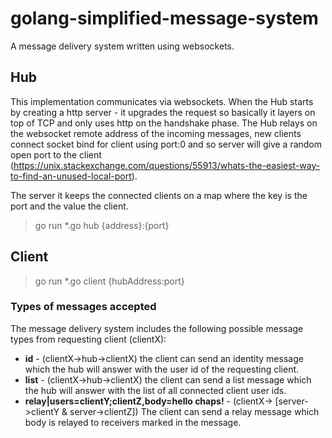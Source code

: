 # golang-simplified-message-system

A message delivery system written using websockets.

## Hub
This implementation communicates via websockets. When the Hub starts by creating a http server - it upgrades the request so basically it layers on top of TCP and only uses http on the handshake phase.
The Hub relays on the websocket remote address of the incoming messages, new clients connect socket bind for client using port:0 and so server will give a random open port to the client (https://unix.stackexchange.com/questions/55913/whats-the-easiest-way-to-find-an-unused-local-port).

The server it keeps the connected clients on a map where the key is the port and the value the client. 

> go run *.go hub {address}:{port}

## Client
> go run *.go client {hubAddress:port}

### Types of messages accepted
The message delivery system includes the following possible message types from requesting client (clientX):

- **id** - (clientX->hub->clientX) the client can send an identity message which the hub will answer with the user id of the requesting client.
- **list** - (clientX->hub->clientX) the client can send a list message which the hub will answer with the list of all connected client user ids. 
- **relay|users=clientY;clientZ,body=hello chaps!** - (clientX-> [server->clientY & server->clientZ]) The client can send a relay message which body is relayed to receivers marked in the message. 